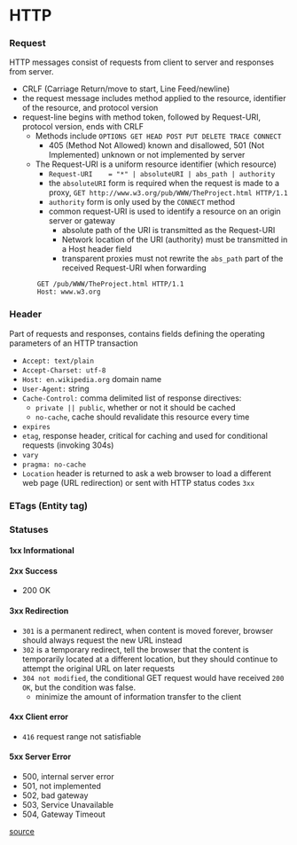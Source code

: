 # HTTP
### Request
HTTP messages consist of requests from client to server and responses from server.
- CRLF (Carriage Return/move to start, Line Feed/newline)
- the request message includes method applied to the resource, identifier of the resource, and protocol version
- request-line begins with method token, followed by Request-URI, protocol version, ends with CRLF
  - Methods include `OPTIONS GET HEAD POST PUT DELETE TRACE CONNECT`
    - 405 (Method Not Allowed) known and disallowed, 501 (Not Implemented) unknown or not implemented by server
  - The Request-URI is a uniform resource identifier (which resource)
    - `Request-URI    = "*" | absoluteURI | abs_path | authority`
    - the `absoluteURI` form is required when the request is made to a proxy, `GET http://www.w3.org/pub/WWW/TheProject.html HTTP/1.1`
    - `authority` form is only used by the `CONNECT` method
    - common request-URI is used to identify a resource on an origin server or gateway
      - absolute path of the URI is transmitted as the Request-URI
      - Network location of the URI (authority) must be transmitted in a Host header field
      - transparent proxies must not rewrite the `abs_path` part of the received Request-URI when forwarding
```
       GET /pub/WWW/TheProject.html HTTP/1.1
       Host: www.w3.org
```

### Header
Part of requests and responses, contains fields defining the operating parameters of an HTTP transaction
- `Accept: text/plain`
- `Accept-Charset: utf-8`
- `Host: en.wikipedia.org` domain name
- `User-Agent:` string
- `Cache-Control:`  comma delimited list of response directives:
  - `private || public`, whether or not it should be cached
  - `no-cache`, cache should revalidate this resource every time
- `expires`
- `etag`, response header, critical for caching and used for conditional requests (invoking 304s)
- `vary`
- `pragma: no-cache`
- `Location` header is returned to ask a web browser to load a different web page (URL redirection) or sent with HTTP status codes `3xx`

### ETags (Entity tag)


### Statuses
#### 1xx Informational

#### 2xx Success
- 200 OK

#### 3xx Redirection
- `301` is a permanent redirect, when content is moved forever, browser should always request the new URL instead
- `302` is a temporary redirect, tell the browser that the content is temporarily located at a different location, but they should continue to attempt the original URL on later requests
- `304 not modified`, the conditional GET request would have received `200 OK`, but the condition was false.
  - minimize the amount of information transfer to the client
#### 4xx Client error
- `416` request range not satisfiable

#### 5xx Server Error
- 500, internal server error
- 501, not implemented
- 502, bad gateway
- 503, Service Unavailable
- 504, Gateway Timeout

[source](https://www.w3.org/Protocols/rfc2616/rfc2616.html)
